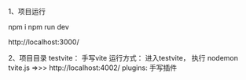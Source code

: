 1、项目运行

npm i 
npm run dev

http://localhost:3000/

2、项目目录
  testvite： 手写vite 
  运行方式： 进入testvite， 执行 nodemon  tvite.js =>>> http://localhost:4002/
  plugins: 手写插件
